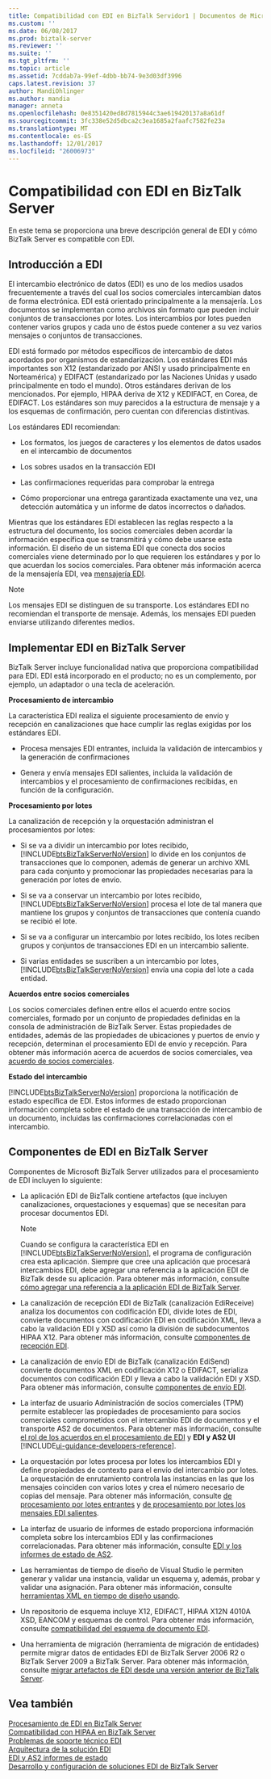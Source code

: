 ```yaml
---
title: Compatibilidad con EDI en BizTalk Servidor1 | Documentos de Microsoft
ms.custom: ''
ms.date: 06/08/2017
ms.prod: biztalk-server
ms.reviewer: ''
ms.suite: ''
ms.tgt_pltfrm: ''
ms.topic: article
ms.assetid: 7cddab7a-99ef-4dbb-bb74-9e3d03df3996
caps.latest.revision: 37
author: MandiOhlinger
ms.author: mandia
manager: anneta
ms.openlocfilehash: 0e8351420ed8d7815944c3ae619420137a8a61df
ms.sourcegitcommit: 3fc338e52d5dbca2c3ea1685a2faafc7582fe23a
ms.translationtype: MT
ms.contentlocale: es-ES
ms.lasthandoff: 12/01/2017
ms.locfileid: "26006973"
---
```

# <a name="edi-support-in-biztalk-server"></a>Compatibilidad con EDI en BizTalk Server
En este tema se proporciona una breve descripción general de EDI y cómo BizTalk Server es compatible con EDI.  
  
## <a name="introduction-to-edi"></a>Introducción a EDI  
 El intercambio electrónico de datos (EDI) es uno de los medios usados frecuentemente a través del cual los socios comerciales intercambian datos de forma electrónica. EDI está orientado principalmente a la mensajería. Los documentos se implementan como archivos sin formato que pueden incluir conjuntos de transacciones por lotes. Los intercambios por lotes pueden contener varios grupos y cada uno de éstos puede contener a su vez varios mensajes o conjuntos de transacciones.  
  
 EDI está formado por métodos específicos de intercambio de datos acordados por organismos de estandarización. Los estándares EDI más importantes son X12 (estandarizado por ANSI y usado principalmente en Norteamérica) y EDIFACT (estandarizado por las Naciones Unidas y usado principalmente en todo el mundo). Otros estándares derivan de los mencionados. Por ejemplo, HIPAA deriva de X12 y KEDIFACT, en Corea, de EDIFACT. Los estándares son muy parecidos a la estructura de mensaje y a los esquemas de confirmación, pero cuentan con diferencias distintivas.  
  
 Los estándares EDI recomiendan:  
  
-   Los formatos, los juegos de caracteres y los elementos de datos usados en el intercambio de documentos  
  
-   Los sobres usados en la transacción EDI  
  
-   Las confirmaciones requeridas para comprobar la entrega  
  
-   Cómo proporcionar una entrega garantizada exactamente una vez, una detección automática y un informe de datos incorrectos o dañados.  
  
 Mientras que los estándares EDI establecen las reglas respecto a la estructura del documento, los socios comerciales deben acordar la información específica que se transmitirá y cómo debe usarse esta información. El diseño de un sistema EDI que conecta dos socios comerciales viene determinado por lo que requieren los estándares y por lo que acuerdan los socios comerciales. Para obtener más información acerca de la mensajería EDI, vea [mensajería EDI](../core/edi-messaging.md).  
  
> [!NOTE]
>  Los mensajes EDI se distinguen de su transporte. Los estándares EDI no recomiendan el transporte de mensaje. Además, los mensajes EDI pueden enviarse utilizando diferentes medios.  
  
## <a name="how-edi-is-implemented-in-biztalk-server"></a>Implementar EDI en BizTalk Server  
 BizTalk Server incluye funcionalidad nativa que proporciona compatibilidad para EDI. EDI está incorporado en el producto; no es un complemento, por ejemplo, un adaptador o una tecla de aceleración.  
  
 **Procesamiento de intercambio**  
  
 La característica EDI realiza el siguiente procesamiento de envío y recepción en canalizaciones que hace cumplir las reglas exigidas por los estándares EDI.  
  
-   Procesa mensajes EDI entrantes, incluida la validación de intercambios y la generación de confirmaciones  
  
-   Genera y envía mensajes EDI salientes, incluida la validación de intercambios y el procesamiento de confirmaciones recibidas, en función de la configuración.  
  
 **Procesamiento por lotes**  
  
 La canalización de recepción y la orquestación administran el procesamientos por lotes:  
  
-   Si se va a dividir un intercambio por lotes recibido, [!INCLUDE[btsBizTalkServerNoVersion](../includes/btsbiztalkservernoversion-md.md)] lo divide en los conjuntos de transacciones que lo componen, además de generar un archivo XML para cada conjunto y promocionar las propiedades necesarias para la generación por lotes de envío.  
  
-   Si se va a conservar un intercambio por lotes recibido, [!INCLUDE[btsBizTalkServerNoVersion](../includes/btsbiztalkservernoversion-md.md)] procesa el lote de tal manera que mantiene los grupos y conjuntos de transacciones que contenía cuando se recibió el lote.  
  
-   Si se va a configurar un intercambio por lotes recibido, los lotes reciben grupos y conjuntos de transacciones EDI en un intercambio saliente.  
  
-   Si varias entidades se suscriben a un intercambio por lotes, [!INCLUDE[btsBizTalkServerNoVersion](../includes/btsbiztalkservernoversion-md.md)] envía una copia del lote a cada entidad.  
  
 **Acuerdos entre socios comerciales**  
  
 Los socios comerciales definen entre ellos el acuerdo entre socios comerciales, formado por un conjunto de propiedades definidas en la consola de administración de BizTalk Server. Estas propiedades de entidades, además de las propiedades de ubicaciones y puertos de envío y recepción, determinan el procesamiento EDI de envío y recepción. Para obtener más información acerca de acuerdos de socios comerciales, vea [acuerdo de socios comerciales](../core/trading-partner-agreement.md).  
  
 **Estado del intercambio**  
  
 [!INCLUDE[btsBizTalkServerNoVersion](../includes/btsbiztalkservernoversion-md.md)] proporciona la notificación de estado específica de EDI. Estos informes de estado proporcionan información completa sobre el estado de una transacción de intercambio de un documento, incluidas las confirmaciones correlacionadas con el intercambio.  
  
## <a name="edi-components-in-biztalk-server"></a>Componentes de EDI en BizTalk Server  
 Componentes de Microsoft BizTalk Server utilizados para el procesamiento de EDI incluyen lo siguiente:  
  
-   La aplicación EDI de BizTalk contiene artefactos (que incluyen canalizaciones, orquestaciones y esquemas) que se necesitan para procesar documentos EDI.  
  
    > [!NOTE]
    >  Cuando se configura la característica EDI en [!INCLUDE[btsBizTalkServerNoVersion](../includes/btsbiztalkservernoversion-md.md)], el programa de configuración crea esta aplicación. Siempre que cree una aplicación que procesará intercambios EDI, debe agregar una referencia a la aplicación EDI de BizTalk desde su aplicación. Para obtener más información, consulte [cómo agregar una referencia a la aplicación EDI de BizTalk Server](http://msdn.microsoft.com/library/7af066fb-372f-4709-b566-c8d6b4a9d782).  
  
-   La canalización de recepción EDI de BizTalk (canalización EdiReceive) analiza los documentos con codificación EDI, divide lotes de EDI, convierte documentos con codificación EDI en codificación XML, lleva a cabo la validación EDI y XSD así como la división de subdocumentos HIPAA X12. Para obtener más información, consulte [componentes de recepción EDI](../core/edi-receive-components.md).  
  
-   La canalización de envío EDI de BizTalk (canalización EdiSend) convierte documentos XML en codificación X12 o EDIFACT, serializa documentos con codificación EDI y lleva a cabo la validación EDI y XSD. Para obtener más información, consulte [componentes de envío EDI](../core/edi-send-components.md).  
  
-   La interfaz de usuario Administración de socios comerciales (TPM) permite establecer las propiedades de procesamiento para socios comerciales comprometidos con el intercambio EDI de documentos y el transporte AS2 de documentos. Para obtener más información, consulte [el rol de los acuerdos en el procesamiento de EDI](../core/the-role-of-agreements-in-edi-processing.md) y **EDI y AS2 UI** [!INCLUDE[ui-guidance-developers-reference](../includes/ui-guidance-developers-reference.md)].
  
-   La orquestación por lotes procesa por lotes los intercambios EDI y define propiedades de contexto para el envío del intercambio por lotes. La orquestación de enrutamiento controla las instancias en las que los mensajes coinciden con varios lotes y crea el número necesario de copias del mensaje. Para obtener más información, consulte [de procesamiento por lotes entrantes](../core/processing-incoming-batches.md) y [de procesamiento por lotes los mensajes EDI salientes](../core/batching-outgoing-edi-messages.md).  
  
-   La interfaz de usuario de informes de estado proporciona información completa sobre los intercambios EDI y las confirmaciones correlacionadas. Para obtener más información, consulte [EDI y los informes de estado de AS2](../core/edi-and-as2-status-reporting.md).  
  
-   Las herramientas de tiempo de diseño de Visual Studio le permiten generar y validar una instancia, validar un esquema y, además, probar y validar una asignación. Para obtener más información, consulte [herramientas XML en tiempo de diseño usando](../core/using-design-time-xml-tools.md).  
  
-   Un repositorio de esquema incluye X12, EDIFACT, HIPAA X12N 4010A XSD, EANCOM y esquemas de control. Para obtener más información, consulte [compatibilidad del esquema de documento EDI](../core/edi-document-schema-support.md).  
  
-   Una herramienta de migración (herramienta de migración de entidades) permite migrar datos de entidades EDI de BizTalk Server 2006 R2 o BizTalk Server 2009 a BizTalk Server. Para obtener más información, consulte [migrar artefactos de EDI desde una versión anterior de BizTalk Server](http://msdn.microsoft.com/library/b956a97e-03d0-47ea-a2ce-c07a339c0f2c).  
  
## <a name="see-also"></a>Vea también  
 [Procesamiento de EDI en BizTalk Server](../core/edi-processing-in-biztalk-server.md)   
 [Compatibilidad con HIPAA en BizTalk Server](../core/hipaa-support-in-biztalk-server.md)   
 [Problemas de soporte técnico EDI](../core/edi-support-issues.md)   
 [Arquitectura de la solución EDI](../core/edi-solution-architecture.md)   
 [EDI y AS2 informes de estado](../core/edi-and-as2-status-reporting.md)   
 [Desarrollo y configuración de soluciones EDI de BizTalk Server](../core/developing-and-configuring-biztalk-server-edi-solutions.md)